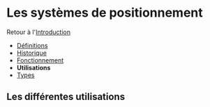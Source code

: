 # Les systèmes de positionnement 

Retour à l'[Introduction](Introduction.md)
- [Définitions](Définitions.md)
- [Historique](Historique.md) 
- [Fonctionnement](Fonctionnement.md)
- **Utilisations**
- [Types](Types.md) 

## Les différentes utilisations
